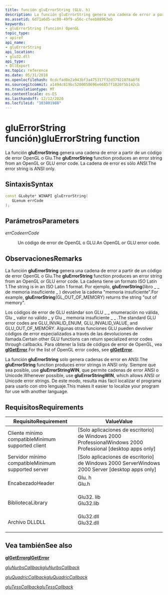 ```yaml
---
title: función gluErrorString (GLU. h)
description: La función gluErrorString genera una cadena de error a partir de un código de error OpenGL o GLU. La cadena de error es sólo ANSI.
ms.assetid: 6d71a6d5-ac00-49f9-a56c-cfeeb88963eb
keywords:
- gluErrorString (función) OpenGL
topic_type:
- apiref
api_name:
- gluErrorString
api_location:
- glu32.dll
api_type:
- DllExport
ms.topic: reference
ms.date: 05/31/2018
ms.openlocfilehash: 0cdcfad0e2a943bf3a475317f32d37921878a8f8
ms.sourcegitcommit: a1494c819bc5200050696e66057f1020f5b142cb
ms.translationtype: MT
ms.contentlocale: es-ES
ms.lasthandoff: 12/12/2020
ms.locfileid: "103801988"
---
```

# <a name="gluerrorstring-function"></a><span data-ttu-id="9b576-105">gluErrorString función)</span><span class="sxs-lookup"><span data-stu-id="9b576-105">gluErrorString function</span></span>

<span data-ttu-id="9b576-106">La función **gluErrorString** genera una cadena de error a partir de un código de error OpenGL o Glu.</span><span class="sxs-lookup"><span data-stu-id="9b576-106">The **gluErrorString** function produces an error string from an OpenGL or GLU error code.</span></span> <span data-ttu-id="9b576-107">La cadena de error es sólo ANSI.</span><span class="sxs-lookup"><span data-stu-id="9b576-107">The error string is ANSI only.</span></span>

## <a name="syntax"></a><span data-ttu-id="9b576-108">Sintaxis</span><span class="sxs-lookup"><span data-stu-id="9b576-108">Syntax</span></span>


```C++
const GLubyte* WINAPI gluErrorString(
   GLenum errCode
);
```



## <a name="parameters"></a><span data-ttu-id="9b576-109">Parámetros</span><span class="sxs-lookup"><span data-stu-id="9b576-109">Parameters</span></span>

<dl> <dt>

<span data-ttu-id="9b576-110">*errCode*</span><span class="sxs-lookup"><span data-stu-id="9b576-110">*errCode*</span></span> 
</dt> <dd>

<span data-ttu-id="9b576-111">Un código de error de OpenGL o GLU.</span><span class="sxs-lookup"><span data-stu-id="9b576-111">An OpenGL or GLU error code.</span></span>

</dd> </dl>

## <a name="remarks"></a><span data-ttu-id="9b576-112">Observaciones</span><span class="sxs-lookup"><span data-stu-id="9b576-112">Remarks</span></span>

<span data-ttu-id="9b576-113">La función **gluErrorString** genera una cadena de error a partir de un código de error OpenGL o Glu.</span><span class="sxs-lookup"><span data-stu-id="9b576-113">The **gluErrorString** function produces an error string from an OpenGL or GLU error code.</span></span> <span data-ttu-id="9b576-114">La cadena tiene un formato ISO Latín 1.</span><span class="sxs-lookup"><span data-stu-id="9b576-114">The string is in an ISO Latin 1 format.</span></span> <span data-ttu-id="9b576-115">Por ejemplo, **gluErrorString**(libro \_ \_ de memoria insuficiente \_ ) devuelve la cadena "memoria insuficiente".</span><span class="sxs-lookup"><span data-stu-id="9b576-115">For example, **gluErrorString**(GL\_OUT\_OF\_MEMORY) returns the string "out of memory".</span></span>

<span data-ttu-id="9b576-116">Los códigos de error de GLU estándar son GLU \_ \_ enumeración no válida, Glu \_ valor no válido \_ y Glu \_ memoria insuficiente \_ \_ .</span><span class="sxs-lookup"><span data-stu-id="9b576-116">The standard GLU error codes are GLU\_INVALID\_ENUM, GLU\_INVALID\_VALUE, and GLU\_OUT\_OF\_MEMORY.</span></span> <span data-ttu-id="9b576-117">Algunas otras funciones GLU pueden devolver códigos de error especializados a través de las devoluciones de llamada.</span><span class="sxs-lookup"><span data-stu-id="9b576-117">Certain other GLU functions can return specialized error codes through callbacks.</span></span> <span data-ttu-id="9b576-118">Para obtener la lista de códigos de error de OpenGL, vea [**glGetError**](glgeterror.md).</span><span class="sxs-lookup"><span data-stu-id="9b576-118">For the list of OpenGL error codes, see [**glGetError**](glgeterror.md).</span></span>

<span data-ttu-id="9b576-119">La función **gluErrorString** solo genera cadenas de error en ANSI.</span><span class="sxs-lookup"><span data-stu-id="9b576-119">The **gluErrorString** function produces error strings in ANSI only.</span></span> <span data-ttu-id="9b576-120">Siempre que sea posible, use **gluErrorStringWIN**, que permite cadenas de error ANSI o Unicode.</span><span class="sxs-lookup"><span data-stu-id="9b576-120">Whenever possible, use **gluErrorStringWIN**, which allows ANSI or Unicode error strings.</span></span> <span data-ttu-id="9b576-121">De este modo, resulta más fácil localizar el programa para usarlo con otro lenguaje.</span><span class="sxs-lookup"><span data-stu-id="9b576-121">This makes it easier to localize your program for use with another language.</span></span>

## <a name="requirements"></a><span data-ttu-id="9b576-122">Requisitos</span><span class="sxs-lookup"><span data-stu-id="9b576-122">Requirements</span></span>



| <span data-ttu-id="9b576-123">Requisito</span><span class="sxs-lookup"><span data-stu-id="9b576-123">Requirement</span></span> | <span data-ttu-id="9b576-124">Value</span><span class="sxs-lookup"><span data-stu-id="9b576-124">Value</span></span> |
|-------------------------------------|--------------------------------------------------------------------------------------|
| <span data-ttu-id="9b576-125">Cliente mínimo compatible</span><span class="sxs-lookup"><span data-stu-id="9b576-125">Minimum supported client</span></span><br/> | <span data-ttu-id="9b576-126">\[Solo aplicaciones de escritorio\] de Windows 2000 Professional</span><span class="sxs-lookup"><span data-stu-id="9b576-126">Windows 2000 Professional \[desktop apps only\]</span></span><br/>                           |
| <span data-ttu-id="9b576-127">Servidor mínimo compatible</span><span class="sxs-lookup"><span data-stu-id="9b576-127">Minimum supported server</span></span><br/> | <span data-ttu-id="9b576-128">\[Solo aplicaciones de escritorio\] de Windows 2000 Server</span><span class="sxs-lookup"><span data-stu-id="9b576-128">Windows 2000 Server \[desktop apps only\]</span></span><br/>                                 |
| <span data-ttu-id="9b576-129">Encabezado</span><span class="sxs-lookup"><span data-stu-id="9b576-129">Header</span></span><br/>                   | <dl> <span data-ttu-id="9b576-130"><dt>Glu. h</dt></span><span class="sxs-lookup"><span data-stu-id="9b576-130"><dt>Glu.h</dt></span></span> </dl>     |
| <span data-ttu-id="9b576-131">Biblioteca</span><span class="sxs-lookup"><span data-stu-id="9b576-131">Library</span></span><br/>                  | <dl> <span data-ttu-id="9b576-132"><dt>Glu32. lib</dt></span><span class="sxs-lookup"><span data-stu-id="9b576-132"><dt>Glu32.lib</dt></span></span> </dl> |
| <span data-ttu-id="9b576-133">Archivo DLL</span><span class="sxs-lookup"><span data-stu-id="9b576-133">DLL</span></span><br/>                      | <dl> <span data-ttu-id="9b576-134"><dt>Glu32.dll</dt></span><span class="sxs-lookup"><span data-stu-id="9b576-134"><dt>Glu32.dll</dt></span></span> </dl> |



## <a name="see-also"></a><span data-ttu-id="9b576-135">Vea también</span><span class="sxs-lookup"><span data-stu-id="9b576-135">See also</span></span>

<dl> <dt>

[<span data-ttu-id="9b576-136">**glGetError**</span><span class="sxs-lookup"><span data-stu-id="9b576-136">**glGetError**</span></span>](glgeterror.md)
</dt> <dt>

[<span data-ttu-id="9b576-137">*gluNurbsCallback*</span><span class="sxs-lookup"><span data-stu-id="9b576-137">*gluNurbsCallback*</span></span>](glunurbs.md)
</dt> <dt>

[<span data-ttu-id="9b576-138">*gluQuadricCallback*</span><span class="sxs-lookup"><span data-stu-id="9b576-138">*gluQuadricCallback*</span></span>](gluquadric.md)
</dt> <dt>

[<span data-ttu-id="9b576-139">*gluTessCallback*</span><span class="sxs-lookup"><span data-stu-id="9b576-139">*gluTessCallback*</span></span>](glutess.md)
</dt> </dl>

 

 





